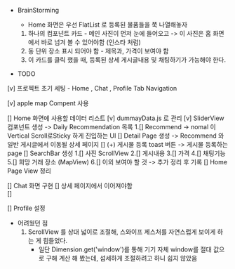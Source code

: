 - BrainStorming

  - Home 화면은 우선 FlatList 로 등록된 물품들을 쭉 나열해놓자

  1. 하나의 컴포넌트 카드 - 메인 사진이 먼저 눈에 들어오고 -> 이 사진은 홈 화면에서 바로 넘겨 볼 수 있어야함 (인스타 처럼)
  2. 동 단위 장소 표시 되어야 함 - 제목과, 가격이 보여야 함
  3. 이 카드를 클릭 했을 때, 등록된 상세 게시글내용 및 채팅하기가 가능해야 한다.

- TODO

[v] 프로젝트 초기 세팅 - Home , Chat , Profile Tab Navigation

[v] apple map Compent 사용

[] Home 화면에 사용할 데이터 리스트
[v] dummayData.js 로 관리
[v] SliderView 컴포넌트 생성 -> Daily Recommendation 목록
1.[] Recommend -> nomal 이 Vertical Scroll로Sticky 하게 진입하는 UI
[] Detail Page 생성 -> Recommend 와 일반 게시글에서 이동될 상세 페이지
[] (+) 게시물 등록 toast 버튼 -> 게시물 등록하는 page
[] SearchBar 생성
1.[] 사진 ScrollView
2.[] 게시내용
3.[] 가격
4.[] 채팅기능
5.[] 희망 거래 장소 (MapView)
6.[] 이외 보여야 할 것 -> 추가 정리 후 기록
[] Home Page View 정리

[] Chat 화면 구현
[] 상세 페이지에서 이어져야함  
 []

[] Profile 설정

- 어려웠던 점
  1. ScrollView 를 상대 넓이로 조절해, 스와이프 제스처를 자연스럽게 보이게 하는 게 힘들었다.
     - 일단 Dimension.get('window')를 통해 기기 자체 window를 절대 값으로 구해 계산 해 봤는데, 섬세하게 조절하려고 하니 쉽지 않았음
